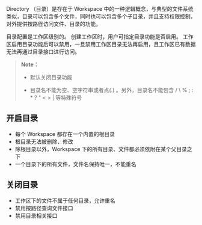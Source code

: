 Directory （目录）是存在于 Workspace 中的一种逻辑概念，与典型的文件系统类似，目录可以包含多个文件，同时也可以包含多个子目录，并且支持权限控制，对外提供按路径访问文件、目录的功能。

目录配置是工作区级别的。
创建工作区时，用户可指定目录功能是否启用。
工作区启用目录功能后可以禁用，一旦禁用工作区目录无法再启用，且工作区已有数据无法再通过目录接口进行访问。

>  **Note：**
>
>  * 默认关闭目录功能
>
>  * 目录名不能为空、空字符串或者点(.) 。另外，目录名不能包含 / \\ % ; : * ? " < > | 等特殊符号

## 开启目录 ##
 - 每个 Workspace 都存在一个内置的根目录
 - 根目录无法被删除、修改
 - 除根目录以外，Workspace 下的所有目录、文件都必须依附在某个父目录之下
 - 一个目录下的所有文件，文件名保持唯一，不能重名

## 关闭目录 ##

 - 工作区下的文件不属于任何目录，允许重名
 - 禁用按路径查询文件接口
 - 禁用目录相关接口

